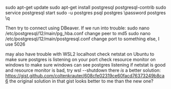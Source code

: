 sudo apt-get update
sudo apt-get install postgresql postgresql-contrib
sudo service postgresql start
sudo -u postgres psql postgres
\password postgres
\q

Then try to connect using DBeaver.  If we run into trouble:
sudo nano /etc/postgresql/12/main/pg_hba.conf
change peer to md5
sudo nano /etc/postgresql/12/main/postgresql.conf
change port to something else, I use 5026

may also have trouble with WSL2 localhost
check netstat on Ubuntu to make sure postgres is listening on your port
check resource monitor on windows to make sure windows can see postgres listening
if netstat is good and resource monitor is bad, try wsl --shutdown
there *is* a better solution: https://gist.github.com/coltenkrauter/608cfe02319ce60facd76373249b8ca6
the original solution in that gist looks better to me than the new one?